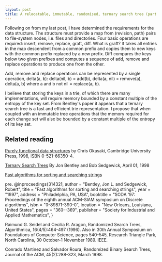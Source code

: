 ```yaml
---
layout: post
title: A relocatable, immutable, randomised, ternary search tree (part 2)
---
```


Following on from my last post, I have determined the requirements for the data structure. The structure must provide a map from (revision, path) pairs to file-system nodes, i.e. files and directories. Four basic operations are required: insert, remove, replace, graft, diff. What is graft? It takes all entries in the map descendent from a common prefix and copies them to new keys with the common prefix replaced by a new prefix. Diff compares the keys below two given prefixes and computes a sequence of add, remove and replace operations to produce one from the other.

Add, remove and replace operations can be represented by a single operation, delta(a, b): delta(nil, b) = add(b), delta(a, nil) = remove(a), delta(a, b) where a and b not nil = replace(a, b).

I believe that storing the keys in a trie, of which there are many implementations, will require memory bounded by a constant multiple of the entropy of the key set. From Bentley's paper it appears that a ternary search tree is a fast and efficient trie representation. I propose that when coupled with an immutable tree operations that the memory required for each change set will also be bounded by a constant multiple of the entropy of its key set.

Related reading
---------------

[Purely functional data structures](http://www.cs.cmu.edu/~rwh/theses/okasaki.pdf) by Chris Okasaki, Cambridge University Press, 1998, ISBN 0-521-66350-4.

[Ternary Search Trees](http://www.drdobbs.com/windows/184410528)
By Jon Bentley and Bob Sedgewick, April 01, 1998

[Fast algorithms for sorting and searching strings](http://www.cs.princeton.edu/~rs/strings/paper.pdf)

pre. @inproceedings{314321,
author = "Bentley, Jon L. and Sedgewick, Robert",
title = "Fast algorithms for sorting and searching strings",
year = "1997",
address = "Philadelphia, PA, USA",
booktitle = "SODA '97: Proceedings of the eighth annual ACM-SIAM symposium on Discrete algorithms",
isbn = "0-89871-390-0",
location = "New Orleans, Louisiana, United States",
pages = "360--369",
publisher = "Society for Industrial and Applied Mathematics",
}

Raimund G. Seidel and Cecilia R. Aragon, Randomized Search Trees, Algorithmica, 16(4/5):464-497 (1996).
Also in 30th Annual Symposium on Foundations of Computer Science, pages 540-545, Research Triangle Park, North Carolina, 30 October-1 November 1989. IEEE.

Conrado Martinez and Salvador Roura, Randomized Binary Search Trees, Journal of the ACM, 45(2):288-323, March 1998.
